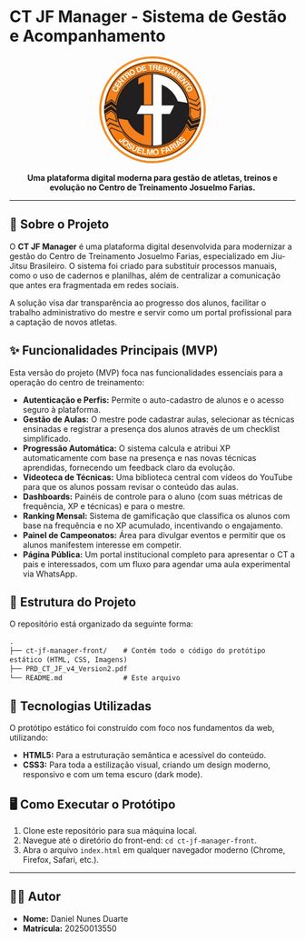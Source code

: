 # CT JF Manager - Sistema de Gestão e Acompanhamento

<p align="center">
  <img src="./ct-jf-manager-front/images/logo.jpg" alt="Logo do Centro de Treinamento Josuelmo Farias" width="180" style="border-radius: 50%; border: 4px solid #F28C28;"/>
</p>

<p align="center">
  <strong>Uma plataforma digital moderna para gestão de atletas, treinos e evolução no Centro de Treinamento Josuelmo Farias.</strong>
</p>

---

## 🎯 Sobre o Projeto

O **CT JF Manager** é uma plataforma digital desenvolvida para modernizar a gestão do Centro de Treinamento Josuelmo Farias, especializado em Jiu-Jitsu Brasileiro. O sistema foi criado para substituir processos manuais, como o uso de cadernos e planilhas, além de centralizar a comunicação que antes era fragmentada em redes sociais.

A solução visa dar transparência ao progresso dos alunos, facilitar o trabalho administrativo do mestre e servir como um portal profissional para a captação de novos atletas.

## ✨ Funcionalidades Principais (MVP)

Esta versão do projeto (MVP) foca nas funcionalidades essenciais para a operação do centro de treinamento:

* **Autenticação e Perfis:** Permite o auto-cadastro de alunos e o acesso seguro à plataforma.
* **Gestão de Aulas:** O mestre pode cadastrar aulas, selecionar as técnicas ensinadas e registrar a presença dos alunos através de um checklist simplificado.
* **Progressão Automática:** O sistema calcula e atribui XP automaticamente com base na presença e nas novas técnicas aprendidas, fornecendo um feedback claro da evolução.
* **Videoteca de Técnicas:** Uma biblioteca central com vídeos do YouTube para que os alunos possam revisar o conteúdo das aulas.
* **Dashboards:** Painéis de controle para o aluno (com suas métricas de frequência, XP e técnicas) e para o mestre.
* **Ranking Mensal:** Sistema de gamificação que classifica os alunos com base na frequência e no XP acumulado, incentivando o engajamento.
* **Painel de Campeonatos:** Área para divulgar eventos e permitir que os alunos manifestem interesse em competir.
* **Página Pública:** Um portal institucional completo para apresentar o CT a pais e interessados, com um fluxo para agendar uma aula experimental via WhatsApp.

## 📁 Estrutura do Projeto

O repositório está organizado da seguinte forma:

```
.
├── ct-jf-manager-front/    # Contém todo o código do protótipo estático (HTML, CSS, Imagens)
├── PRD_CT_JF_v4_Version2.pdf
└── README.md               # Este arquivo
```

## 🚀 Tecnologias Utilizadas

O protótipo estático foi construído com foco nos fundamentos da web, utilizando:

* **HTML5:** Para a estruturação semântica e acessível do conteúdo.
* **CSS3:** Para toda a estilização visual, criando um design moderno, responsivo e com um tema escuro (dark mode).

## 🖥️ Como Executar o Protótipo

1.  Clone este repositório para sua máquina local.
2.  Navegue até o diretório do front-end: `cd ct-jf-manager-front`.
3.  Abra o arquivo `index.html` em qualquer navegador moderno (Chrome, Firefox, Safari, etc.).

---

## 👨‍💻 Autor

* **Nome:** Daniel Nunes Duarte 
* **Matrícula:** 20250013550 